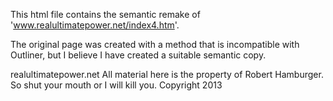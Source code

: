 This html file contains the semantic remake of 'www.realultimatepower.net/index4.htm'.

The original page was created with a method that is incompatible with Outliner, but I believe I have created a suitable semantic copy.

realultimatepower.net
All material here is the property of Robert Hamburger. So shut your mouth or I will kill you.
Copyright 2013
